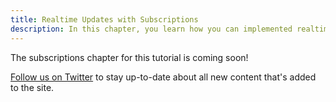 ```yaml
---
title: Realtime Updates with Subscriptions
description: In this chapter, you learn how you can implemented realtim funcionality using GraphQL subscriptions with Relay.
---
```


The subscriptions chapter for this tutorial is coming soon! 

[Follow us on Twitter](https://twitter.com/graphcool) to stay up-to-date about all new content that's added to the site.
